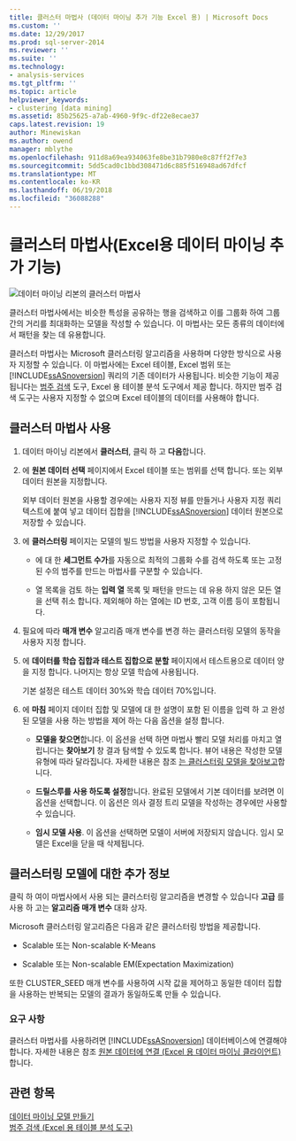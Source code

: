 ```yaml
---
title: 클러스터 마법사 (데이터 마이닝 추가 기능 Excel 용) | Microsoft Docs
ms.custom: ''
ms.date: 12/29/2017
ms.prod: sql-server-2014
ms.reviewer: ''
ms.suite: ''
ms.technology:
- analysis-services
ms.tgt_pltfrm: ''
ms.topic: article
helpviewer_keywords:
- clustering [data mining]
ms.assetid: 85b25625-a7ab-4960-9f9c-df22e8ecae37
caps.latest.revision: 19
author: Minewiskan
ms.author: owend
manager: mblythe
ms.openlocfilehash: 911d8a69ea934063fe8be31b7980e8c87ff2f7e3
ms.sourcegitcommit: 5dd5cad0c1bbd308471d6c885f516948ad67dfcf
ms.translationtype: MT
ms.contentlocale: ko-KR
ms.lasthandoff: 06/19/2018
ms.locfileid: "36088288"
---
```

# <a name="cluster-wizard-data-mining-add-ins-for-excel"></a>클러스터 마법사(Excel용 데이터 마이닝 추가 기능)
  ![데이터 마이닝 리본의 클러스터 마법사](media/dmc-cluster.gif "데이터 마이닝 리본의 클러스터 마법사")  
  
 클러스터 마법사에서는 비슷한 특성을 공유하는 행을 검색하고 이를 그룹화 하여 그룹 간의 거리를 최대화하는 모델을 작성할 수 있습니다. 이 마법사는 모든 종류의 데이터에서 패턴을 찾는 데 유용합니다.  
  
 클러스터 마법사는 Microsoft 클러스터링 알고리즘을 사용하며 다양한 방식으로 사용자 지정할 수 있습니다. 이 마법사에는 Excel 테이블, Excel 범위 또는 [!INCLUDE[ssASnoversion](../includes/ssasnoversion-md.md)] 쿼리의 기존 데이터가 사용됩니다. 비슷한 기능이 제공 됩니다는 [범주 검색](detect-categories-table-analysis-tools-for-excel.md) 도구, Excel 용 테이블 분석 도구에서 제공 합니다. 하지만 범주 검색 도구는 사용자 지정할 수 없으며 Excel 테이블의 데이터를 사용해야 합니다.  
  
## <a name="using-the-cluster-wizard"></a>클러스터 마법사 사용  
  
1.  데이터 마이닝 리본에서 **클러스터**, 클릭 하 고 **다음**합니다.  
  
2.  에 **원본 데이터 선택** 페이지에서 Excel 테이블 또는 범위를 선택 합니다. 또는 외부 데이터 원본을 지정합니다.  
  
     외부 데이터 원본을 사용할 경우에는 사용자 지정 뷰를 만들거나 사용자 지정 쿼리 텍스트에 붙여 넣고 데이터 집합을 [!INCLUDE[ssASnoversion](../includes/ssasnoversion-md.md)] 데이터 원본으로 저장할 수 있습니다.  
  
3.  에 **클러스터링** 페이지는 모델의 빌드 방법을 사용자 지정할 수 있습니다.  
  
    -   에 대 한 **세그먼트 수가**를 자동으로 최적의 그룹화 수를 검색 하도록 또는 고정된 수의 범주를 만드는 마법사를 구분할 수 있습니다.  
  
    -   열 목록을 검토 하는 **입력 열** 목록 및 패턴을 만드는 데 유용 하지 않은 모든 열을 선택 취소 합니다. 제외해야 하는 열에는 ID 번호, 고객 이름 등이 포함됩니다.  
  
4.  필요에 따라 **매개 변수** 알고리즘 매개 변수를 변경 하는 클러스터링 모델의 동작을 사용자 지정 합니다.  
  
5.  에 **데이터를 학습 집합과 테스트 집합으로 분할** 페이지에서 테스트용으로 데이터 양을 지정 합니다. 나머지는 항상 모델 학습에 사용됩니다.  
  
     기본 설정은 테스트 데이터 30%와 학습 데이터 70%입니다.  
  
6.  에 **마침** 페이지 데이터 집합 및 모델에 대 한 설명이 포함 된 이름을 입력 하 고 완성 된 모델을 사용 하는 방법을 제어 하는 다음 옵션을 설정 합니다.  
  
    -   **모델을 찾으면**합니다. 이 옵션을 선택 하면 마법사 빨리 모델 처리를 마치고 열립니다는 **찾아보기** 창 결과 탐색할 수 있도록 합니다. 뷰어 내용은 작성한 모델 유형에 따라 달라집니다. 자세한 내용은 참조 [는 클러스터링 모델을 찾아보고](browsing-a-clustering-model.md)합니다.  
  
    -   **드릴스루를 사용 하도록 설정**합니다. 완료된 모델에서 기본 데이터를 보려면 이 옵션을 선택합니다. 이 옵션은 의사 결정 트리 모델을 작성하는 경우에만 사용할 수 있습니다.  
  
    -   **임시 모델 사용**. 이 옵션을 선택하면 모델이 서버에 저장되지 않습니다. 임시 모델은 Excel을 닫을 때 삭제됩니다.  
  
## <a name="more-about-clustering-models"></a>클러스터링 모델에 대한 추가 정보  
 클릭 하 여이 마법사에서 사용 되는 클러스터링 알고리즘을 변경할 수 있습니다 **고급** 를 사용 하 고는 **알고리즘 매개 변수** 대화 상자.  
  
 Microsoft 클러스터링 알고리즘은 다음과 같은 클러스터링 방법을 제공합니다.  
  
-   Scalable 또는 Non-scalable K-Means  
  
-   Scalable 또는 Non-scalable EM(Expectation Maximization)  
  
 또한 CLUSTER_SEED 매개 변수를 사용하여 시작 값을 제어하고 동일한 데이터 집합을 사용하는 반복되는 모델의 결과가 동일하도록 만들 수 있습니다.  
  
### <a name="requirements"></a>요구 사항  
 클러스터 마법사를 사용하려면 [!INCLUDE[ssASnoversion](../includes/ssasnoversion-md.md)] 데이터베이스에 연결해야 합니다. 자세한 내용은 참조 [원본 데이터에 연결 &#40;Excel 용 데이터 마이닝 클라이언트&#41;](connect-to-source-data-data-mining-client-for-excel.md)합니다.  
  
## <a name="see-also"></a>관련 항목  
 [데이터 마이닝 모델 만들기](creating-a-data-mining-model.md)   
 [범주 검색 &#40;Excel 용 테이블 분석 도구&#41;](detect-categories-table-analysis-tools-for-excel.md)  
  
  